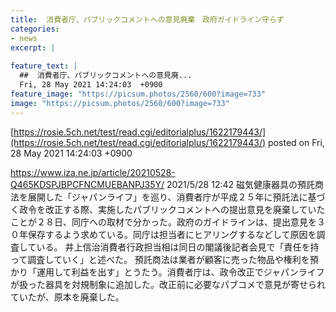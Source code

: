 ```yaml
---
title:  消費者庁、パブリックコメントへの意見廃棄　政府ガイドライン守らず  
categories:
- news
excerpt: |
  
feature_text: |
  ##  消費者庁、パブリックコメントへの意見廃...
  Fri, 28 May 2021 14:24:03  +0900
feature_image: "https://picsum.photos/2560/600?image=733"
image: "https://picsum.photos/2560/600?image=733"
---
```


[https://rosie.5ch.net/test/read.cgi/editorialplus/1622179443/](https://rosie.5ch.net/test/read.cgi/editorialplus/1622179443/)
posted on Fri, 28 May 2021 14:24:03  +0900

<!--more-->

https://www.iza.ne.jp/article/20210528-Q465KDSPJBPCFNCMUEBANPJ35Y/ 2021/5/28 12:42 磁気健康器具の預託商法を展開した「ジャパンライフ」を巡り、消費者庁が平成２５年に預託法に基づく政令を改正する際、実施したパブリックコメントへの提出意見を廃棄していたことが２８日、同庁への取材で分かった。政府のガイドラインは、提出意見を３０年保存するよう求めている。同庁は担当者にヒアリングするなどして原因を調査している。 井上信治消費者行政担当相は同日の閣議後記者会見で「責任を持って調査していく」と述べた。 預託商法は業者が顧客に売った物品や権利を預かり「運用して利益を出す」とうたう。消費者庁は、政令改正でジャパンライフが扱った器具を対規制象に追加した。改正前に必要なパブコメで意見が寄せられていたが、原本を廃棄した。
